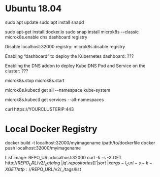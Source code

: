 

# Ubuntu 18.04
sudo apt update
sudo apt install snapd

sudo apt-get install docker.io
sudo snap install microk8s --classic
microk8s.enable dns dashboard registry

Disable localhost:32000 registry:
	microk8s.disable registry

Enabling “dashboard” to deploy the Kubernetes dashboard:
	???

Enabling the DNS addon to deploy Kube DNS Pod and Service on the cluster:
	???



microk8s.stop
microk8s.start

microk8s.kubectl get all --namespace kube-system

microk8s.kubectl get services --all-namespaces


curl https://YOURCLUSTERIP:443

# Local Docker Registry

docker build -t localhost:32000/myimagename /path/to/dockerfile
docker push localhost:32000/myimagename

List image:
	REPO_URL=localhost:32000
	curl -k -s -X GET http://$REPO_URL/v2/_catalog \
	 | jq '.repositories[]'
	 | sort \
	 | xargs -I _ curl -s -k -X GET http://$REPO_URL/v2/_/tags/list
 

